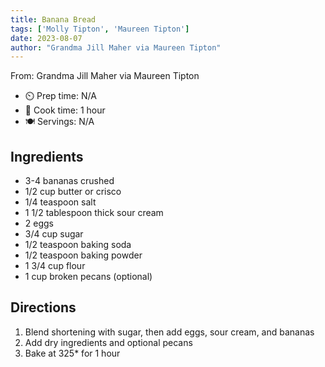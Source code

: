 ```yaml
---
title: Banana Bread
tags: ['Molly Tipton', 'Maureen Tipton']
date: 2023-08-07
author: "Grandma Jill Maher via Maureen Tipton"
---
```

From: Grandma Jill Maher via Maureen Tipton

- ⏲️ Prep time: N/A
- 🍳 Cook time: 1 hour
- 🍽️ Servings: N/A

## Ingredients

- 3-4 bananas crushed
- 1/2 cup butter or crisco
- 1/4 teaspoon salt
- 1 1/2 tablespoon thick sour cream
- 2 eggs
- 3/4 cup sugar
- 1/2 teaspoon baking soda
- 1/2 teaspoon baking powder
- 1 3/4 cup flour
- 1 cup broken pecans (optional)

## Directions

1. Blend shortening with sugar, then add eggs, sour cream, and bananas
2. Add dry ingredients and optional pecans
4. Bake at 325* for 1 hour
